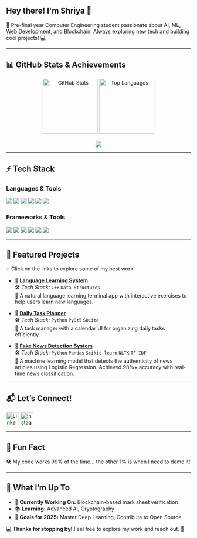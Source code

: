 <h2 align="left">Hey there! I'm Shriya 👋</h2>

<p align="left">
 🚀 Pre-final year Computer Engineering student passionate about AI, ML, Web Development, and Blockchain. Always exploring new tech and building cool projects! 💻
</p>

---

## **📊 GitHub Stats & Achievements**
<div align="center">
  <img src="https://github-readme-stats.vercel.app/api?username=shriya-kamat&show_icons=true&count_private=true&theme=dracula&hide_border=false&cache_seconds=1800" height="150" alt="GitHub Stats" />
  <img src="https://github-readme-stats.vercel.app/api/top-langs?username=shriya-kamat&layout=compact&langs_count=6&theme=dracula&hide_border=false&cache_seconds=1800" height="150" alt="Top Languages" />
  <br><br>
  <img src="https://github-profile-trophy.vercel.app/?username=shriya-kamat&theme=dracula&no-frame=true&row=1&column=6" />
</div>

---

## **⚡ Tech Stack**
### **Languages & Tools**
<div align="left">
  <img src="https://img.shields.io/badge/Python-3776AB?style=for-the-badge&logo=python&logoColor=white" />
  <img src="https://img.shields.io/badge/JavaScript-F7DF1E?style=for-the-badge&logo=javascript&logoColor=black" />
  <img src="https://img.shields.io/badge/HTML5-E34F26?style=for-the-badge&logo=html5&logoColor=white" />
  <img src="https://img.shields.io/badge/CSS3-1572B6?style=for-the-badge&logo=css3&logoColor=white" />
  <img src="https://img.shields.io/badge/C++-00599C?style=for-the-badge&logo=c%2B%2B&logoColor=white" />
  <img src="https://img.shields.io/badge/PHP-777BB4?style=for-the-badge&logo=php&logoColor=white" />
</div>

### **Frameworks & Tools**
<div align="left">
  <img src="https://img.shields.io/badge/React-20232A?style=for-the-badge&logo=react&logoColor=61DAFB" />
  <img src="https://img.shields.io/badge/Tailwind_CSS-38B2AC?style=for-the-badge&logo=tailwind-css&logoColor=white" />
  <img src="https://img.shields.io/badge/MySQL-4479A1?style=for-the-badge&logo=mysql&logoColor=white" />
  <img src="https://img.shields.io/badge/Firebase-FFCA28?style=for-the-badge&logo=firebase&logoColor=black" />
  <img src="https://img.shields.io/badge/Git-F05032?style=for-the-badge&logo=git&logoColor=white" />
  <img src="https://img.shields.io/badge/VS%20Code-007ACC?style=for-the-badge&logo=visual-studio-code&logoColor=white" />
</div>

---

## **🚀 Featured Projects**
💡 Click on the links to explore some of my best work!

- 🔗 **[Language Learning System](https://github.com/shriya-kamat/language-learning-system)**  
  🛠 _Tech Stack:_ `C++` `Data Structures`  
  📌 A natural language learning terminal app with interactive exercises to help users learn new languages.

- 🔗 **[Daily Task Planner](https://github.com/shriya-kamat/task-planner)**  
  🛠 _Tech Stack:_ `Python` `PyQt5` `SQLite`  
  📌 A task manager with a calendar UI for organizing daily tasks efficiently.

- 🔗 **[Fake News Detection System](https://github.com/shriyakamat/Fake-News-Detection)**  
  🛠 _Tech Stack:_ `Python` `Pandas` `Scikit-learn` `NLTK` `TF-IDF`  
  📌 A machine learning model that detects the authenticity of news articles using Logistic Regression. Achieved 98%+ accuracy with real-time news classification.

---

## **📬 Let’s Connect!**
<div align="left">
  <a href="https://www.linkedin.com/in/shriya-kamat" target="_blank"><img src="https://img.shields.io/badge/LinkedIn-0077B5?style=for-the-badge&logo=linkedin&logoColor=white" height="35" alt="LinkedIn" /></a>
  <a href="https://instagram.com/theweirdvoice_" target="_blank"><img src="https://img.shields.io/badge/Instagram-E4405F?style=for-the-badge&logo=instagram&logoColor=white" height="35" alt="Instagram" /></a>
</div>

---

## **🎉 Fun Fact**
🛠️ My code works 99% of the time… the other 1% is when I need to demo it! 

---

## **📌 What I’m Up To**
- 🚀 **Currently Working On:** Blockchain-based mark sheet verification  
- 📚 **Learning:** Advanced AI, Cryptography  
- 🎯 **Goals for 2025:** Master Deep Learning, Contribute to Open Source  

💻 **Thanks for stopping by!** Feel free to explore my work and reach out. 🚀  
